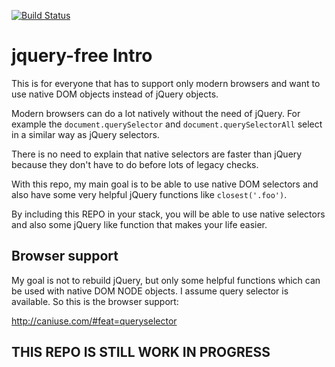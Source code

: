 [![Build Status](https://travis-ci.org/LucaMele/no-jquery.svg?branch=master)](https://travis-ci.org/LucaMele/no-jquery)

# jquery-free Intro #

This is for everyone that has to support only modern browsers and want to use native DOM objects instead of jQuery objects.

Modern browsers can do a lot natively without the need of jQuery. For example the `document.querySelector` and `document.querySelectorAll` select in a similar way as jQuery selectors. 
 
There is no need to explain that native selectors are faster than jQuery because they don't have to do before lots of legacy checks.

With this repo, my main goal is to be able to use native DOM selectors and also have some very helpful jQuery functions like `closest('.foo')`. 
 
By including this REPO in your stack, you will be able to use native selectors and also some jQuery like function that makes your life easier.

## Browser support ##

My goal is not to rebuild jQuery, but only some helpful functions which can be used with native DOM NODE objects. I assume query selector is available. So this is the browser support:

http://caniuse.com/#feat=queryselector 


## THIS REPO IS STILL WORK IN PROGRESS ##

